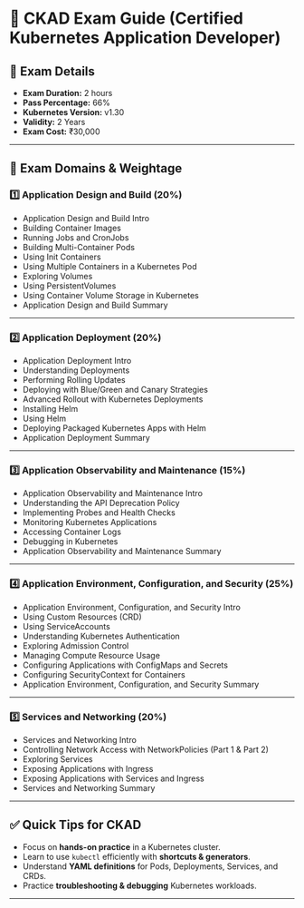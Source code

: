 # 🎯 CKAD Exam Guide (Certified Kubernetes Application Developer)

## 📌 Exam Details
- **Exam Duration:** 2 hours  
- **Pass Percentage:** 66%  
- **Kubernetes Version:** v1.30  
- **Validity:** 2 Years  
- **Exam Cost:** ₹30,000  

---

## 📂 Exam Domains & Weightage

### 1️⃣ Application Design and Build (20%)
- Application Design and Build Intro  
- Building Container Images  
- Running Jobs and CronJobs  
- Building Multi-Container Pods  
- Using Init Containers  
- Using Multiple Containers in a Kubernetes Pod  
- Exploring Volumes  
- Using PersistentVolumes  
- Using Container Volume Storage in Kubernetes  
- Application Design and Build Summary  

---

### 2️⃣ Application Deployment (20%)
- Application Deployment Intro  
- Understanding Deployments  
- Performing Rolling Updates  
- Deploying with Blue/Green and Canary Strategies  
- Advanced Rollout with Kubernetes Deployments  
- Installing Helm  
- Using Helm  
- Deploying Packaged Kubernetes Apps with Helm  
- Application Deployment Summary  

---

### 3️⃣ Application Observability and Maintenance (15%)
- Application Observability and Maintenance Intro  
- Understanding the API Deprecation Policy  
- Implementing Probes and Health Checks  
- Monitoring Kubernetes Applications  
- Accessing Container Logs  
- Debugging in Kubernetes  
- Application Observability and Maintenance Summary  

---

### 4️⃣ Application Environment, Configuration, and Security (25%)
- Application Environment, Configuration, and Security Intro  
- Using Custom Resources (CRD)  
- Using ServiceAccounts  
- Understanding Kubernetes Authentication  
- Exploring Admission Control  
- Managing Compute Resource Usage  
- Configuring Applications with ConfigMaps and Secrets  
- Configuring SecurityContext for Containers  
- Application Environment, Configuration, and Security Summary  

---

### 5️⃣ Services and Networking (20%)
- Services and Networking Intro  
- Controlling Network Access with NetworkPolicies (Part 1 & Part 2)  
- Exploring Services  
- Exposing Applications with Ingress  
- Exposing Applications with Services and Ingress  
- Services and Networking Summary  

---

## ✅ Quick Tips for CKAD
- Focus on **hands-on practice** in a Kubernetes cluster.  
- Learn to use `kubectl` efficiently with **shortcuts & generators**.  
- Understand **YAML definitions** for Pods, Deployments, Services, and CRDs.  
- Practice **troubleshooting & debugging** Kubernetes workloads.  

---
